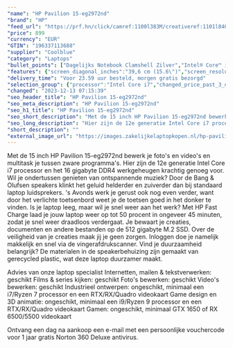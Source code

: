 ```yaml
---
"name": "HP Pavilion 15-eg2972nd"
"brand": "HP"
"feed_url": "https://prf.hn/click/camref:1100l383M/creativeref:1101l84031/destination:https%3A%2F%2Fwww.coolblue.nl%2Fproduct%2F926603"
"price": 899
"currency": "EUR"
"GTIN": "196337113688"
"supplier": "Coolblue"
"category": "Laptops"
"bullet_points": ["Dagelijks Notebook Clamshell Zilver","Intel® Core™ i7 i7-1255U 1,7 GHz","39,6 cm (15.6\") Full HD 1920 x 1080 Pixels IPS 16:9","16 GB DDR4-SDRAM 3200 MHz 2 x 8 GB","512 GB SSD","Intel Iris Xe Graphics","Wi-Fi 6 (802.11ax) Bluetooth 5.2","Lithium-Ion (Li-Ion) 41 Wh 7,5 uur 45 W","Windows 11 Home"]
"features": {"screen_diagonal_inches":"39,6 cm (15.6\")","screen_resolution":"1920 x 1080 Pixels","processor_family":"Intel® Core™ i7","memory_size":"16 GB","memory_type":"DDR4-SDRAM","total_storage_space":"512 GB","operating_system":"Windows 11 Home","battery_capacity":"41 Wh","width":"360,2 mm","depth":"234 mm","height":"17,9 mm","weight":"1,74 kg"}
"delivery_time": "Voor 23.59 uur besteld, morgen gratis bezorgd"
"selection_group": {"processor":"Intel Core i7","changed_price_past_3_days":false,"product_family":"Pavilion"}
"changed": "2023-12-13 07:15:39"
"seo_header_title": "HP Pavilion 15-eg2972nd"
"seo_meta_description": "HP Pavilion 15-eg2972nd"
"seo_h1_title": "HP Pavilion 15-eg2972nd"
"seo_short_description": "Met de 15 inch HP Pavilion 15-eg2972nd bewerk je foto's en video's en multitask je tussen zware programma's."
"seo_long_description": "Hier zijn de 12e generatie Intel Core i7 processor en het 16 gigabyte DDR4 werkgeheugen krachtig genoeg voor. Wil je ondertussen genieten van ontspannende muziek? Door de Bang & Olufsen speakers klinkt het geluid helderder en zuiverder dan bij standaard laptop luidsprekers. 's Avonds werk je gerust ook nog even verder, want door het verlichte toetsenbord weet je de toetsen goed in het donker te vinden. Is je laptop leeg, maar wil je snel weer aan het werk? Met HP Fast Charge laad je jouw laptop weer op tot 50 procent in ongeveer 45 minuten, zodat je snel weer draadloos verdergaat. Je bewaart je creaties, documenten en andere bestanden op de 512 gigabyte M. 2 SSD. Over de veiligheid van je creaties maak jij je geen zorgen. Inloggen doe je namelijk makkelijk en snel via de vingerafdrukscanner. Vind je duurzaamheid belangrijk? De materialen in de speakerbehuizing zijn gemaakt van gerecycled plastic, wat deze laptop duurzamer maakt. \r\n\r\nAdvies van onze laptop specialist\r\nInternetten, mailen & tekstverwerken: geschikt\r\nFilms & series kijken: geschikt\r\nFoto's bewerken: geschikt\r\nVideo's bewerken: geschikt\r\nIndustrieel ontwerpen: ongeschikt, minimaal een i7/Ryzen 7 processor en een RTX/RX/Quadro videokaart\r\nGame design en 3D animatie: ongeschikt, minimaal een i9/Ryzen 9 processor en een RTX/RX/Quadro videokaart\r\nGamen: ongeschikt, minimaal GTX 1650 of RX 6500/5500 videokaart\r\n \r\nOntvang een dag na aankoop een e-mail met een persoonlijke vouchercode voor 1 jaar gratis Norton 360 Deluxe antivirus."
"short_description": ""
"external_image_url": "https://images.zakelijkelaptopkopen.nl/hp-pavilion-15-eg2972nd.webp"
---
```


Met de 15 inch HP Pavilion 15-eg2972nd bewerk je foto's en video's en multitask je tussen zware programma's. Hier zijn de 12e generatie Intel Core i7 processor en het 16 gigabyte DDR4 werkgeheugen krachtig genoeg voor. Wil je ondertussen genieten van ontspannende muziek? Door de Bang & Olufsen speakers klinkt het geluid helderder en zuiverder dan bij standaard laptop luidsprekers. 's Avonds werk je gerust ook nog even verder, want door het verlichte toetsenbord weet je de toetsen goed in het donker te vinden. Is je laptop leeg, maar wil je snel weer aan het werk? Met HP Fast Charge laad je jouw laptop weer op tot 50 procent in ongeveer 45 minuten, zodat je snel weer draadloos verdergaat. Je bewaart je creaties, documenten en andere bestanden op de 512 gigabyte M.2 SSD. Over de veiligheid van je creaties maak jij je geen zorgen. Inloggen doe je namelijk makkelijk en snel via de vingerafdrukscanner. Vind je duurzaamheid belangrijk? De materialen in de speakerbehuizing zijn gemaakt van gerecycled plastic, wat deze laptop duurzamer maakt.

Advies van onze laptop specialist
Internetten, mailen & tekstverwerken: geschikt
Films & series kijken: geschikt
Foto's bewerken: geschikt
Video's bewerken: geschikt
Industrieel ontwerpen: ongeschikt, minimaal een i7/Ryzen 7 processor en een RTX/RX/Quadro videokaart
Game design en 3D animatie: ongeschikt, minimaal een i9/Ryzen 9 processor en een RTX/RX/Quadro videokaart
Gamen: ongeschikt, minimaal GTX 1650 of RX 6500/5500 videokaart
 
Ontvang een dag na aankoop een e-mail met een persoonlijke vouchercode voor 1 jaar gratis Norton 360 Deluxe antivirus.